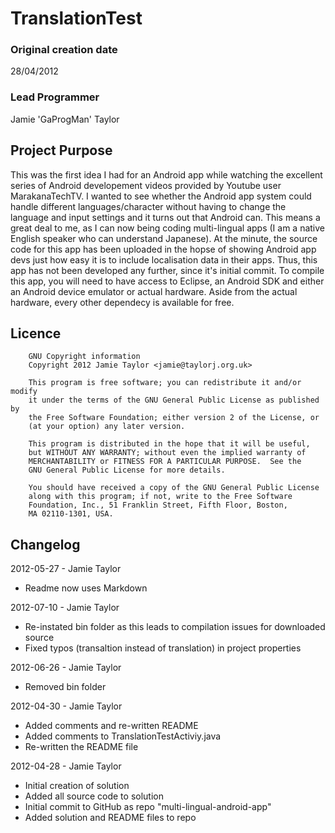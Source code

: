 # TranslationTest # 

### Original creation date ###
28/04/2012

### Lead Programmer ###
Jamie 'GaProgMan' Taylor

## Project Purpose ##
  This was the first idea I had for an Android app while watching the excellent series of Android developement videos provided by Youtube user MarakanaTechTV.
  I wanted to see whether the Android app system could handle different languages/character without having to change the language and input settings and it turns out that Android can. This means a great deal to me, as I can now being coding multi-lingual apps (I am a native English speaker who can understand Japanese).
  At the minute, the source code for this app has been uploaded in the hopse of showing Android app devs just how easy it is to include localisation data in their apps. Thus, this app has not been developed any further, since it's initial commit.
  To compile this app, you will need to have access to Eclipse, an Android SDK and either an Android device emulator or actual hardware. Aside from the actual hardware, every other dependecy is available for free.

## Licence ##

		GNU Copyright information
		Copyright 2012 Jamie Taylor <jamie@taylorj.org.uk>

		This program is free software; you can redistribute it and/or modify
		it under the terms of the GNU General Public License as published by
		the Free Software Foundation; either version 2 of the License, or
		(at your option) any later version.

		This program is distributed in the hope that it will be useful,
		but WITHOUT ANY WARRANTY; without even the implied warranty of
		MERCHANTABILITY or FITNESS FOR A PARTICULAR PURPOSE.  See the
		GNU General Public License for more details.

		You should have received a copy of the GNU General Public License
		along with this program; if not, write to the Free Software
		Foundation, Inc., 51 Franklin Street, Fifth Floor, Boston,
		MA 02110-1301, USA.

## Changelog ##

2012-05-27 - Jamie Taylor
- Readme now uses Markdown

2012-07-10 - Jamie Taylor
- Re-instated bin folder as this leads to compilation issues for downloaded source
- Fixed typos (transaltion instead of translation) in project properties

2012-06-26 - Jamie Taylor
- Removed bin folder

2012-04-30 - Jamie Taylor
- Added comments and re-written README
- Added comments to TranslationTestActiviy.java
- Re-written the README file

2012-04-28 - Jamie Taylor
- Initial creation of solution
- Added all source code to solution
- Initial commit to GitHub as repo "multi-lingual-android-app"
- Added solution and README files to repo
